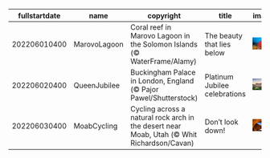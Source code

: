 |fullstartdate|name|copyright|title|image|
|--|--|--|--|--|
202206010400|MarovoLagoon|Coral reef in Marovo Lagoon in the Solomon Islands (© WaterFrame/Alamy)|The beauty that lies below|![](/en-CA/2022/06/202206010400MarovoLagoon.jpg)|
202206020400|QueenJubilee|Buckingham Palace in London, England (© Pajor Pawel/Shutterstock)|Platinum Jubilee celebrations|![](/en-CA/2022/06/202206020400QueenJubilee.jpg)|
202206030400|MoabCycling|Cycling across a natural rock arch in the desert near Moab, Utah (© Whit Richardson/Cavan)|Don’t look down!|![](/en-CA/2022/06/202206030400MoabCycling.jpg)|
